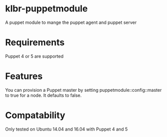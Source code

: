 # klbr-puppetmodule
A puppet module to mange the puppet agent and puppet server

# Requirements
Puppet 4 or 5 are supported

# Features
You can provision a Puppet master by setting puppetmodule::config::master to true for a node. It defaults to false.

# Compatability
Only tested on Ubuntu 14.04 and 16.04 with Puppet 4 and 5
